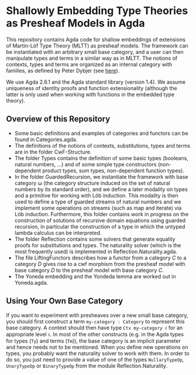 # Shallowly Embedding Type Theories as Presheaf Models in Agda

This repository contains Agda code for shallow embeddings of extensions of Martin-Löf Type Theory (MLTT) as presheaf models.
The framework can be instantiated with an arbitrary small base category, and a user can then manipulate types and terms in a similar way as in MLTT.
The notions of contexts, types and terms are organized as an internal category with families, as defined by Peter Dybjer (see [here](https://link.springer.com/chapter/10.1007/3-540-61780-9_66)).

We use Agda 2.6.1 and the Agda standard library (version 1.4).
We assume uniqueness of identity proofs and function extensionality (although the latter is only used when working with functions in the embedded type theory).

## Overview of this Repository

* Some basic definitions and examples of categories and functors can be found in Categories.agda.
* The definitions of the notions of contexts, substitutions, types and terms are in the folder CwF-Structure.
* The folder Types contains the definition of some basic types (booleans, natural numbers, ...) and of some simple type constructors (non-dependent product types, sum types, non-dependent function types).
* In the folder GuardedRecursion, we instantiate the framework with base category ω (the category structure induced on the set of natural numbers by its standard order), and we define a later modality on types and a primitive for working with Löb induction. This modality is then used to define a type of guarded streams of natural numbers and we implement some operations on streams (such as map and iterate) via Löb induction. Furthermore, this folder contains work in progress on the construction of solutions of recursive domain equations using guarded recursion, in particular the construction of a type in which the untyped lambda calculus can be interpreted.
* The folder Reflection contains some solvers that generate equality proofs for substitutions and types. The naturality solver (which is the most frequently used) is implemented in Reflection.Naturality.agda.
* The file LiftingFunctors describes how a functor from a category _C_ to a category _D_ gives rise to a cwf morphism from the presheaf model with base category _D_ to the presheaf model with base category _C_.
* The Yoneda embedding and the Yondeda lemma are worked out in Yoneda.agda.

## Using Your Own Base Category

If you want to experiment with presheaves over a new small base category, you should first construct a term `my-category : Category` to represent this base category.
A context should then have type `Ctx my-category ℓ` for an appropriate level `ℓ`.
In most of the other constructs (e.g. in the Agda types for types (`Ty`) and terms (`Tm`)), the base category is an implicit parameter and hence needs not to be mentioned.
When you define new operations on types, you probably want the naturality solver to work with them. In order to do so, you just need to provide a value of one of the types `NullaryTypeOp`, `UnaryTypeOp` or `BinaryTypeOp` from the module Reflection.Naturality.

